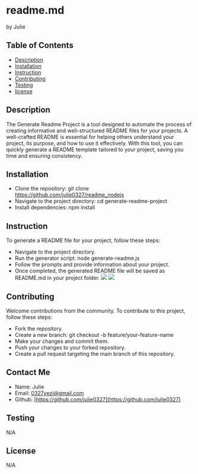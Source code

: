 # readme.md
by Julie
## Table of Contents
* [Description](#description)
* [Installation](#installation)
* [Instruction](#Instruction)
* [Contributing](#contributing)
* [Testing](#testing)
* [license](#license)

## Description
The Generate Readme Project is a tool designed to automate the process of creating informative and well-structured README files for your projects. A well-crafted README is essential for helping others understand your project, its purpose, and how to use it effectively. With this tool, you can quickly generate a README template tailored to your project, saving you time and ensuring consistency.
## Installation
* Clone the repository: git clone https://github.com/julie0327/readme_nodejs
* Navigate to the project directory: cd generate-readme-project
* Install dependencies: npm install
## Instruction
To generate a README file for your project, follow these steps:
* Navigate to the project directory.
* Run the generator script: node generate-readme.js
* Follow the prompts and provide information about your project.
* Once completed, the generated README file will be saved as README.md in your project folder.
![](https://github.com/julie0327/readme_nodejs/blob/main/readme_img.png)
![](https://drive.google.com/file/d/1yACLBpjH-tTwuIMyWp5q0T9xrQuoZQaY/view?usp=sharing)
## Contributing
Welcome contributions from the community. To contribute to this project, follow these steps:
* Fork the repository.
* Create a new branch: git checkout -b feature/your-feature-name
* Make your changes and commit them.
* Push your changes to your forked repository.
* Create a pull request targeting the main branch of this repository.
## Contact Me
* Name: Julie
* Email: 0327yezi@gmail.com
* Github: [https://github.com/julie0327](https://github.com/julie0327)
## Testing
N/A
## License
N/A


    
